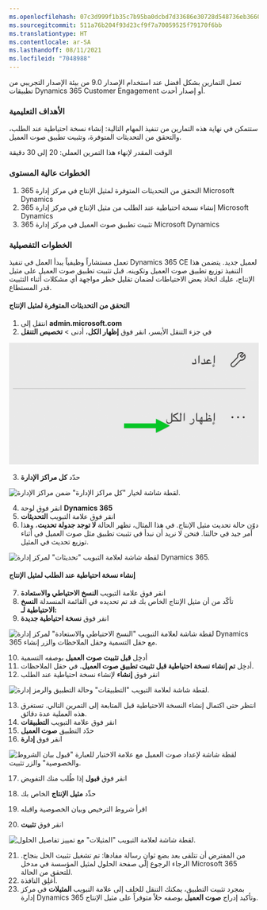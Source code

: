 ```yaml
---
ms.openlocfilehash: 07c3d999f1b35c7b95ba0dcbd7d33686e30728d548736eb366094e2e2fdbc47f
ms.sourcegitcommit: 511a76b204f93d23cf9f7a70059525f79170f6bb
ms.translationtype: HT
ms.contentlocale: ar-SA
ms.lasthandoff: 08/11/2021
ms.locfileid: "7048988"
---
```

تعمل التمارين بشكل أفضل عند استخدام الإصدار 9.0 من بيئة الإصدار التجريبي من تطبيقات Dynamics 365 Customer Engagement أو إصدار أحدث.

### <a name="learning-objectives"></a>الأهداف التعليمية

ستتمكن في نهاية هذه التمارين من تنفيذ المهام التالية: إنشاء نسخة احتياطية عند الطلب، والتحقق من التحديثات المتوفرة، وتثبيت تطبيق صوت العميل.

الوقت المقدر لإنهاء هذا التمرين العملي: 20 إلى 30 دقيقة

### <a name="high-level-steps"></a>الخطوات عالية المستوى

1. التحقق من التحديثات المتوفرة لمثيل الإنتاج في مركز إدارة 365 Microsoft Dynamics
2. إنشاء نسخة احتياطية عند الطلب من مثيل الإنتاج في مركز إدارة 365 Microsoft Dynamics
3. تثبيت تطبيق صوت العميل في مركز إدارة 365 Microsoft Dynamics

### <a name="detailed-steps"></a>الخطوات التفصيلية

تعمل مستشاراً وظيفياً يبدأ العمل في تنفيذ Dynamics 365 CE لعميل جديد. يتضمن هذا التنفيذ توزيع تطبيق صوت العميل وتكوينه. قبل تثبيت تطبيق صوت العميل على مثيل الإنتاج، عليك اتخاذ بعض الاحتياطات لضمان تقليل خطر مواجهة أي مشكلات أثناء التثبيت قدر المستطاع.

#### <a name="check-for-updates-available-to-the-production-instance"></a>التحقق من التحديثات المتوفرة لمثيل الإنتاج

1. انتقل إلى **admin.microsoft.com**
2. في جزء التنقل الأيسر، انقر فوق **إظهار الكل**، أدنى > **تخصيص التنقل**

![لقطة شاشة للخيار "إظهار الكل" ضمن تخصيص التنقل.](../media/6_Lab.png)

3. حدّد **كل مراكز الإدارة**

![لقطة شاشة لخيار "كل مراكز الإدارة" ضمن مراكز الإدارة.](../media/7_Lab.png)

4. انقر فوق لوحة **Dynamics 365**
5. انقر فوق علامة التبويب **التحديثات**
6. دوّن حالة تحديث مثيل الإنتاج. في هذا المثال، تظهر الحالة **لا توجد جدولة تحديث**، وهذا أمر جيد في حالتنا. فنحن لا نريد أن نبدأ في تثبيت تطبيق مثل صوت العميل في أثناء توزيع تحديث في المثيل.

![لقطة شاشة لعلامة التبويب "تحديثات" لمركز إدارة Dynamics 365.](../media/8_Lab.png)

#### <a name="create-an-on-demand-backup-of-the-production-instance"></a>إنشاء نسخة احتياطية عند الطلب لمثيل الإنتاج

7. انقر فوق علامة التبويب **النسخ الاحتياطي والاستعادة**
8. تأكّد من أن مثيل الإنتاج الخاص بك قد تم تحديده في القائمة المنسدلة **النسخ الاحتياطية لـ:**
9. انقر فوق **نسخة احتياطية جديدة**

![لقطة شاشة لعلامة التبويب "النسخ الاحتياطي والاستعادة" لمركز إدارة Dynamics 365 مع حقل التسمية وحقل الملاحظات والزر إنشاء.](../media/10_Lab.png)

10. أدخِل **قبل تثبيت صوت العميل** بوصفه التسمية
11. أدخِل **تم إنشاء نسخة احتياطية قبل تثبيت تطبيق صوت العميل.** في حقل الملاحظات.
12. انقر فوق **إنشاء** لإنشاء نسخة احتياطية عند الطلب

![لقطة شاشة لعلامة التبويب "التطبيقات" وحالة التطبيق والرمز إدارة.](../media/11_Lab.png)

13. انتظر حتى اكتمال إنشاء النسخة الاحتياطية قبل المتابعة إلى التمرين التالي. تستغرق هذه العملية عدة دقائق.
14. انقر فوق علامة التبويب **التطبيقات**
15. حدّد التطبيق **صوت العميل**
16. انقر فوق **إدارة**

![لقطة شاشة لإعداد صوت العميل مع علامة الاختيار للعبارة "قبول بيان الشروط والخصوصية" والزر تثبيت.](../media/12_Lab.png)

17. انقر فوق **قبول** إذا طُلب منك التفويض
18. حدِّد **مثيل الإنتاج** الخاص بك
19. اقرأ شروط الترخيص وبيان الخصوصية واقبله

20. انقر فوق **تثبيت**

![لقطة شاشة لعلامة التبويب "المثيلات" مع تمييز تفاصيل الحلول.](../media/13_Lab.png)

21. من المفترض أن تتلقى بعد بضع ثوانٍ رسالة مفادها: تم تشغيل تثبيت الحل بنجاح. الرجاء الرجوع إلى صفحة الحلول لمثيل المؤسسة في مدخل Microsoft 365 للتحقق من الحالة.
22. أغلِق النافذة.
23. بمجرد تثبيت التطبيق، يمكنك التنقل للخلف إلى علامة التبويب **المثيلات** في مركز إدارة Dynamics 365 وتأكيد إدراج **صوت العميل** بوصفه حلاً متوفراً على مثيل الإنتاج.
